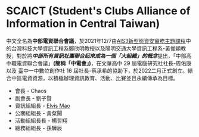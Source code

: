 # SCAICT (Student's Clubs Alliance of Information in Central Taiwan)
中文全名為**中部電資聯合會議**，於2021年12/7由[AIS3新型態資安實務主題課程](https://ais3.org/)中的台灣科技大學資訊工程系鄭欣明教授以及陽明交通大學資訊工程系-黃俊穎教授，對於將***中部所有資訊社團聯合起來成為一個「大組織」的概念***提出，「中部高中職電資聯合會議」**(簡稱「中電會」)**，在文華高中 29 屆電腦研究社社長-周佑康 以及 臺中一中數位創作社 16 屆社長-蔡承希的協助下，於2022二月正式創立。結合中區電資資源，以積極辦理資訊教育、活動、比賽並且永續傳承為目標。

* 會長 - Chaos
* 副會長 - 劉子賢
* 資訊組組長 - [Elvis Mao](https://github.com/Edit-Mr)
* 公關組組長 - 黃粲閎
* 活動組組長長 - 楊哲翔
* 總務組組長 - 孫驊辰

